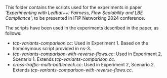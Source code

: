 This folder contains the scripts used for the experiments in paper _'Experimenting with Ledbat++: Fairness, Flow Scalability and LBE Compliance'_, to be presented in IFIP Networking 2024 conference.

The scripts have been used in the experiments described in the paper, as follows:

- _tcp-variants-comparison.cc_: Used in Experiment 1. Based on the homonymous script provided in ns-3.
- _tcp-variants-comparison-with-reverse-flows.cc_: Used in Experiment 2, Scenario 1. Extends _tcp-variants-comparison.cc_.
- _cross-traffic-multi-bottleneck.cc_: Used in Experiment 2, Scenario 2. Extends _tcp-variants-comparison-with-reverse-flows.cc_.

